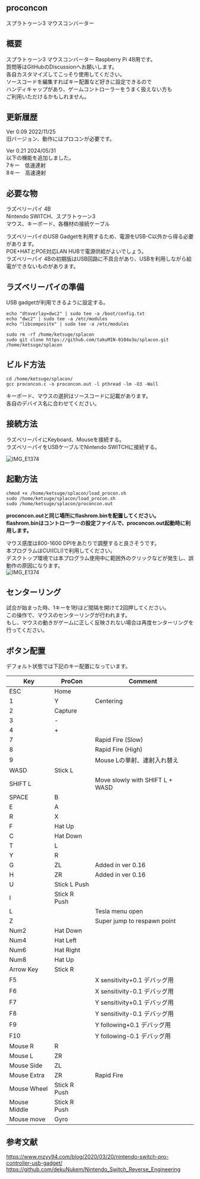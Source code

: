 ## proconcon
スプラトゥーン3 マウスコンバーター  

## 概要
スプラトゥーン3 マウスコンバーター Raspberry Pi 4B用です。  
質問等はGitHubのDiscussionへお願いします。  
各自カスタマイズしてこっそり使用してください。  
ソースコードを編集すればキー配置など好きに設定できるので  
ハンディキャップがあり、ゲームコントローラーをうまく扱えない方も  
ご利用いただけるかもしれません。  
    
## 更新履歴  
Ver 0.09 2022/11/25  
旧バージョン、動作にはプロコンが必要です。  
  
Ver 0.21 2024/05/31    
以下の機能を追加しました。  
7キー　低速連射  
8キー　高速連射  
    
## 必要な物
ラズベリーパイ 4B     
Nintendo SWITCH、スプラトゥーン3  
マウス、キーボード、各機材の接続ケーブル  
  
ラズベリーパイのUSB Gadgetを利用するため、電源をUSB-C以外から得る必要があります。  
POE+HATとPOE対応LAN HUBで電源供給がよいでしょう。  
ラズベリーパイ 4Bの初期版はUSB回路に不具合があり、USBを利用しながら給電ができないものがあります。  
    
## ラズベリーパイの準備
USB gadgetが利用できるように設定する。 
```
echo "dtoverlay=dwc2" | sudo tee -a /boot/config.txt
echo "dwc2" | sudo tee -a /etc/modules
echo "libcomposite" | sudo tee -a /etc/modules
```
```
sudo rm -rf /home/ketsuge/splacon
sudo git clone https://github.com/takuMIN-0104o3o/splacon.git /home/ketsuge/splacon
```


## ビルド方法
```
cd /home/ketsuge/splacon/
gcc proconcon.c -o proconcon.out -l pthread -lm -O3 -Wall  
```

キーボード、マウスの選択はソースコードに記載があります。  
各自のデバイス名に合わせてください。  
  
## 接続方法
ラズベリーパイにKeyboard、Mouseを接続する。  
ラズベリーパイをUSBケーブルでNintendo SWITCHに接続する。  
  
![IMG_E1374](https://user-images.githubusercontent.com/83897755/204125349-ef4d7021-fbfd-4df3-9745-1a1058430d0c.jpg)
  
## 起動方法
```
chmod +x /home/ketsuge/splacon/load_procon.sh
sudo /home/ketsuge/splacon/load_procon.sh  
sudo /home/ketsuge/splacon/proconcon.out  

```

**proconcon.outと同じ場所にflashrom.binを配置してください。**  
**flashrom.binはコントローラーの設定ファイルで、proconcon.out起動時に利用します。** 
  
マウス感度は800-1600 DPIをあたりで調整すると良さそうです。  
本プログラムはCUI(CLI)で利用してください。  
デスクトップ環境では本プログラム使用中に範囲外のクリックなどが発生し、誤動作の原因になります。  
![IMG_E1374](https://user-images.githubusercontent.com/83897755/204680187-3678ed45-c9b6-499e-8ff4-b0cc18fd81f5.jpg)  
    
## センターリング  
試合が始まった時、1キーを1秒ほど間隔を開けて2回押してください。  
この操作で、マウスのセンターリングが行われます。  
もし、マウスの動きがゲームに正しく反映されない場合は再度センターリングを行ってください。  

## ボタン配置
デフォルト状態では下記のキー配置になっています。  

| Key           | ProCon        | Comment                                           |  
| ------------- | ------------- | ------------------------------------------------- |  
| ESC           | Home          |                                                   |
| 1             | Y             | Centering                                          |  
| 2             | Capture       |                                                   |  
| 3             | -             |                                                   |  
| 4             | +             |                                                   | 
| 7             |               | Rapid Fire (Slow)                                 |
| 8             |               | Rapid Fire (High)                                 |
| 9             |               | Mouse Lの単射、連射入れ替え                        | 
| WASD          | Stick L       |                                                   | 
| SHIFT L       |               | Move slowly with SHIFT L + WASD                   | 
| SPACE         | B             |                                                   |
| E             | A             |                                                   | 
| R             | X             |                                                   | 
| F             | Hat Up        |                                                   | 
| C             | Hat Down      |                                                   | 
| T             | L             |                                                   | 
| Y             | R             |                                                   | 
| G             | ZL            | Added in ver 0.16                                 | 
| H             | ZR            | Added in ver 0.16                                 | 
| U             | Stick L Push  |                                                   | 
| I             | Stick R Push  |                                                   | 
| L             |               | Tesla menu open                                   | 
| Z             |               | Super jump to respawn point                     | 
| Num2          | Hat Down      |                                                   | 
| Num4          | Hat Left      |                                                   | 
| Num6          | Hat Right     |                                                   | 
| Num8          | Hat Up        |                                                   | 
| Arrow Key     | Stick R       |                                                   | 
| F5            |               | X sensitivity+0.1 デバッグ用                       | 
| F6            |               | X sensitivity-0.1 デバッグ用                       | 
| F7            |               | Y sensitivity+0.1 デバッグ用                       | 
| F8            |               | Y sensitivity-0.1 デバッグ用                       | 
| F9            |               | Y following+0.1 デバッグ用                       | 
| F10           |               | Y following-0.1 デバッグ用                       | 
| Mouse R       | R             |                                                   | 
| Mouse L       | ZR            |                                                   | 
| Mouse Side    | ZL            |                                                   | 
| Mouse Extra   | ZR            | Rapid Fire                                       | 
| Mouse Wheel   | Stick R Push  |                                                   | 
| Mouse Middle  | Stick R Push  |                                                   | 
| Mouse move    | Gyro          |                                                   | 

  
## 参考文献
https://www.mzyy94.com/blog/2020/03/20/nintendo-switch-pro-controller-usb-gadget/  
https://github.com/dekuNukem/Nintendo_Switch_Reverse_Engineering  

